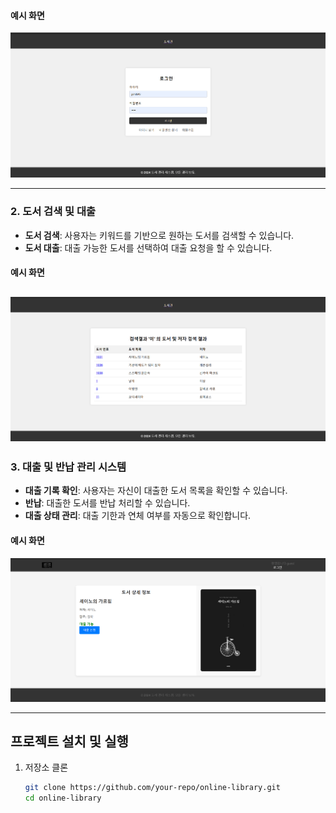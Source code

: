 
#### 예시 화면
![회원가입 및 로그인 화면](https://github.com/pancake3196/library-project/blob/main/images/signup_login.png.png)


---

### 2. 도서 검색 및 대출
- **도서 검색**: 사용자는 키워드를 기반으로 원하는 도서를 검색할 수 있습니다.
- **도서 대출**: 대출 가능한 도서를 선택하여 대출 요청을 할 수 있습니다.  

#### 예시 화면
![대출 및 반납 시스템](https://github.com/pancake3196/library-project/blob/main/images/book_search.png.png)
---

### 3. 대출 및 반납 관리 시스템
- **대출 기록 확인**: 사용자는 자신이 대출한 도서 목록을 확인할 수 있습니다.
- **반납**: 대출한 도서를 반납 처리할 수 있습니다.
- **대출 상태 관리**: 대출 기한과 연체 여부를 자동으로 확인합니다.

#### 예시 화면
![도서 검색 화면](https://github.com/pancake3196/library-project/blob/main/images/loan_return.png.png)


---

## 프로젝트 설치 및 실행

1. 저장소 클론  
   ```bash
   git clone https://github.com/your-repo/online-library.git
   cd online-library
